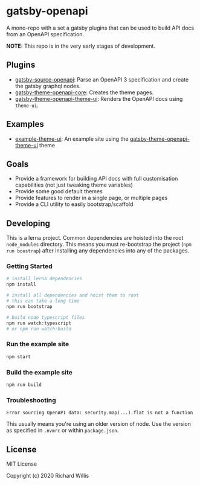# gatsby-openapi

A mono-repo with a set a gatsby plugins that can be used to build API docs from an OpenAPI specification.

__NOTE:__ This repo is in the very early stages of development.

## Plugins

- [gatsby-source-openapi](./packages/gatsby-source-openapi): Parse an OpenAPI 3 specification and create the gatsby graphql nodes.
- [gatsby-theme-openapi-core](./packages/gatsby-theme-openapi-core): Creates the theme pages.
- [gatsby-theme-openapi-theme-ui](./packages/gatsby-theme-openapi-theme-ui): Renders the OpenAPI docs using `theme-ui`.

## Examples

- [example-theme-ui](./packages.example-theme-ui): An example site using the [gatsby-theme-openapi-theme-ui]('./packages/gatsby-theme-openapi-theme-ui) theme

## Goals

- Provide a framework for building API docs with full customisation capabilities (not just tweaking theme variables)
- Provide some good default themes
- Provide features to render in a single page, or multiple pages
- Provide a CLI utility to easily bootstrap/scaffold

## Developing

This is a lerna project. Common dependencies are hoisted into the root `node_modules` directory. This means you must re-bootstrap the project (`npm run boostrap`) after installing any dependencies into any of the packages.

### Getting Started

```sh
# install lerna dependencies
npm install

# install all dependencies and hoist them to root
# this can take a long time
npm run bootstrap

# build node typescript files
npm run watch:typescript
# or npm run watch:build
```

### Run the example site

```sh
npm start
```

### Build the example site

```sh
npm run build
```

### Troubleshooting

`Error sourcing OpenAPI data: security.map(...).flat is not a function`

This usually means you're using an older version of node. Use the version as specified in `.nvmrc` or within `package.json`.

## License

MIT License

Copyright (c) 2020 Richard Willis